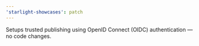```yaml
---
'starlight-showcases': patch
---
```


Setups trusted publishing using OpenID Connect (OIDC) authentication — no code changes.
